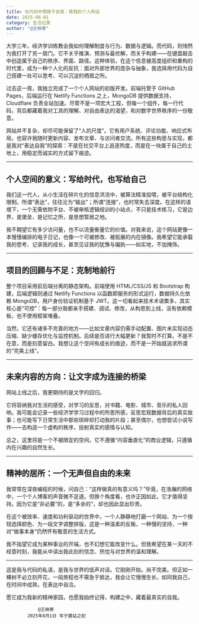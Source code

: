 ```yaml
---
title: 在代码中栖居于自我：致我的个人网站
date: 2025-08-01
category: 生活记录
author: "@王映寒"
---
```

大学三年，经济学训练教会我如何理解制度与行为、数据与逻辑。而代码，则悄然为我打开了另一扇门。它不关乎推演、预测与最优解，而关乎构建——在键盘敲击中创造属于自己的秩序、界面、路径。这种体验，在这个信息被高度组织和重构的时代里，成为一种个人化的反抗：面对外部世界的庞杂与抽象，我选择用代码为自己搭建一处可以思考、可以沉淀的栖居之所。

过去这一周，我独立完成了一个个人网站的初版开发。前端托管于 GitHub Pages，后端运行在 Netlify Functions 之上，MongoDB 提供数据支持，Cloudflare 负责全站加速。尽管不是一项宏大工程，但每一个组件，每一行代码，背后都藏着我对工具的理解、对自由表达的渴望，和对数字世界秩序的一份敬意。

网站并不复杂，却尽可能保留了“人的尺度”。它有用户系统、评论功能、响应式布局，也容许我随时更新内容、发布文章、与访问者交流。所有这些构思与实现，都是我对“表达自我”的探索：不是在社交平台上追逐热度，而是在一块属于自己的土地上，用稳定而诚实的方式留下痕迹。

---
## 个人空间的意义：写给时代，也写给自己

我们这一代人，从小生活在碎片化的信息洪流中，被算法精准投喂，被平台结构化限制。所谓“表达”，往往沦为“输出”；所谓“连接”，也时常失去深度。在这样的语境下，一个无需依附平台、不被审核逻辑规训的小站点，不只是技术练习，它是边界，是堡垒，是记忆之所，是思想暂居之地。

我不期望它有多少访问量，也不以流量衡量它的价值。对我来说，这个网站更像一本慢慢编排的电子日记，也像一个可被修改、被拓展的内在镜像。我希望它能承载我的思考、记录我的成长，甚至见证我的犹豫与偏执——如实地，不加掩饰。

---
## 项目的回顾与不足：克制地前行

整个项目采用前后端分离的静态架构。前端使用 HTML/CSS/JS 和 Bootstrap 构建，后端逻辑则通过 Netlify Functions 以函数即服务的形式运行，数据持久化依赖 MongoDB，用户身份验证机制基于 JWT。这一切看起来技术术语繁多，其实核心是“可控”：每一部分我都亲手搭建、调试、修改，从构思到上线，没有依赖模板，也不使用框架堆叠。

当然，它还有诸多不完善的地方——比如文章内容仍需手动配置、图片未实现动态压缩、缺少缓存优化与监控机制。后续是否进行大幅更新？我暂时不打算。不是不在意，而是刻意留白。我想让这个空间有成长的痕迹，而不是一开始就追求所谓的“完美上线”。

---
## 未来内容的方向：让文字成为连接的桥梁

网站上线之后，我更期待的是文字的回归。

它将容纳我对生活的感受，对学习的反思，对书籍、电影、城市、音乐的私人回响。我可能会记录一些经济学学习过程中的所思所感，反思宏观数据背后的真实故事；也可能写下日常生活中那些琐碎却打动我的片段；甚至偶尔，也想尝试小说写作——去构造一个虚构的秩序，投射真实的感情与认知。

总之，这里将是一个不被限定的空间。它不遵循“内容垂直化”的商业逻辑，只遵循内在兴趣的自然生长。

---
## 精神的居所：一个无声但自由的未来

我常常在深夜编程的时候，问自己：“这样做真的有意义吗？”毕竟，在浩瀚的网络中，一个个人博客的声音微不足道。但换个角度看，也许正因如此，它才值得坚持。因为它是“非必要”的，是“多余的”，却也因此显出珍贵。

在这个被效率、速度和功利驱动的世界中，一个人静静地打磨一个网站、为一个按钮选择颜色、为一段文字调整排版，这是一种温柔的反叛，一种慢的坚持，一种对“做事本身”仍然怀有敬意的生活方式。

我不指望它成为某种事业的开端，也不幻想它能改变什么。但我希望在某一天的不经意时刻，我能从中读出我此刻的信念、热忱与对世界的温和理解。

---
这是我与代码的私语，是我与世界的低声对话。它刚刚开始，尚不完美。但正如一棵树不必立刻开花，一段旅程也不需急于抵达，我会让它慢慢生长，如同我自己，在时间中成熟，在表达中自洽。

愿它成为我新的精神家园，也愿我始终记得，构建之中，藏着最真实的自我。

				@王映寒
			2025年8月1日 写于建站之初